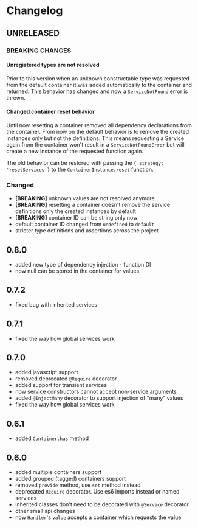# Changelog

## UNRELEASED

### BREAKING CHANGES

#### Unregistered types are not resolved

Prior to this version when an unknown constructable type was requested from the default container it was added automatically
to the container and returned. This behavior has changed and now a `ServiceNotFound` error is thrown.

#### Changed container reset behavior

Until now resetting a container removed all dependency declarations from the container. From now on the default behavior
is to remove the created instances only but not the definitions. This means requesting a Service again from the container
won't result in a `ServiceNotFoundError` but will create a new instance of the requested function again.

The old behavior can be restored with passing the `{ strategy: 'resetServices'}` to the `ContainerInstance.reset` function.

### Changed

- **[BREAKING]** unknown values are not resolved anymore
- **[BREAKING]** resetting a container doesn't remove the service definitions only the created instances by default
- **[BREAKING]** container ID can be string only now
- default container ID changed from `undefined` to `default`
- stricter type definitions and assertions across the project

## 0.8.0

- added new type of dependency injection - function DI
- now null can be stored in the container for values

## 0.7.2

- fixed bug with inherited services

## 0.7.1

- fixed the way how global services work

## 0.7.0

- added javascript support
- removed deprecated `@Require` decorator
- added support for transient services
- now service constructors cannot accept non-service arguments
- added `@InjectMany` decorator to support injection of "many" values
- fixed the way how global services work

## 0.6.1

- added `Container.has` method

## 0.6.0

- added multiple containers support
- added grouped (tagged) containers support
- removed `provide` method, use `set` method instead
- deprecated `Require` decorator. Use es6 imports instead or named services
- inherited classes don't need to be decorated with `@Service` decorator
- other small api changes
- now `Handler`'s `value` accepts a container which requests the value
